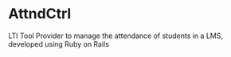 # AttndCtrl
LTI Tool Provider to manage the attendance of students in a LMS, developed using Ruby on Rails

